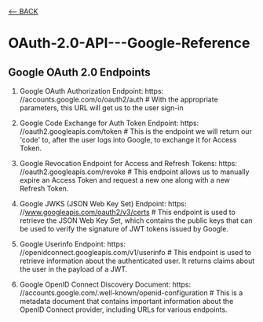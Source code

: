 [<-- BACK](https://github.com/bkieselEducational/OAuth-2.0-from-Scratch)
# OAuth-2.0-API---Google-Reference

## Google OAuth 2.0 Endpoints
1. Google OAuth Authorization Endpoint: https: //accounts.google.com/o/oauth2/auth # With the appropriate parameters, this URL will get us to the user sign-in<br>

2. Google Code Exchange for Auth Token Endpoint: https: //oauth2.googleapis.com/token # This is the endpoint we will return our 'code' to, after the user logs into Google, to exchange it for Access Token.

3. Google Revocation Endpoint for Access and Refresh Tokens: https: //oauth2.googleapis.com/revoke # This endpoint allows us to manually expire an Access Token and request a new one along with a new Refresh Token.

4. Google JWKS (JSON Web Key Set) Endpoint: https: //www.googleapis.com/oauth2/v3/certs # This endpoint is used to retrieve the JSON Web Key Set, which contains the public keys that can be used to verify the signature of JWT tokens issued by Google. 

5. Google Userinfo Endpoint: https: //openidconnect.googleapis.com/v1/userinfo # This endpoint is used to retrieve information about the authenticated user. It returns claims about the user in the payload of a JWT.

6. Google OpenID Connect Discovery Document: https: //accounts.google.com/.well-known/openid-configuration # This is a metadata document that contains important information about the OpenID Connect provider, including URLs for various endpoints.
